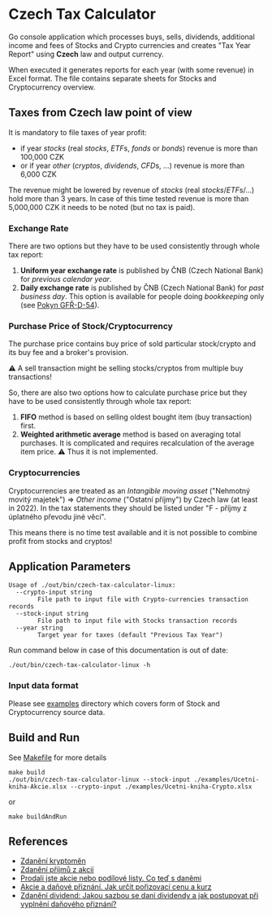 # Czech Tax Calculator

Go console application which processes buys, sells, dividends, additional income and fees of Stocks and Crypto currencies and creates "Tax Year Report" using **Czech** law and output currency.

When executed it generates reports for each year (with some revenue) in Excel format. The file contains separate sheets for Stocks and Cryptocurrency overview.

## Taxes from Czech law point of view

It is mandatory to file taxes of year profit:

* if year  *stocks* (real *stocks*, *ETF*s, *fonds* or *bonds*) revenue is more than 100,000 CZK
* or if year *other* (*cryptos*, *dividends*, *CFD*s, ...) revenue is more than 6,000 CZK

The revenue might be lowered by revenue of *stocks* (real *stocks*/*ETF*s/...) hold more than 3 years. In case of this time tested revenue is more than 5,000,000 CZK it needs to be noted (but no tax is paid).

### Exchange Rate

There are two options but they have to be used consistently through whole tax report:

1. **Uniform year exchange rate** is published by ČNB (Czech National Bank) for *previous calendar year*.
2. **Daily exchange rate** is published by ČNB (Czech National Bank) for *past business day*. This option is available for people doing *bookkeeping* only (see [Pokyn GFŘ-D-54](https://www.sagit.cz/info/fz22001)).

### Purchase Price of Stock/Cryptocurrency

The purchase price contains buy price of sold particular stock/crypto and its buy fee and a broker's provision.

:warning: A sell transaction might be selling stocks/cryptos from multiple buy transactions!

So, there are also two options how to calculate purchase price but they have to be used consistently through whole tax report:

1. **FIFO** method is based on selling oldest bought item (buy transaction) first.
2. **Weighted arithmetic average** method is based on averaging total purchases. It is complicated and requires recalculation of the average item price. :warning: Thus it is not implemented.

### Cryptocurrencies

Cryptocurrencies are treated as an *Intangible moving asset* ("Nehmotný movitý majetek") => *Other income* ("Ostatní příjmy") by Czech law (at least in 2022). In the tax statements they should be listed under "F - příjmy z úplatného převodu jiné věci".

This means there is no time test available and it is not possible to combine profit from stocks and cryptos!

## Application Parameters

```raw
Usage of ./out/bin/czech-tax-calculator-linux:
  --crypto-input string
        File path to input file with Crypto-currencies transaction records
  --stock-input string
        File path to input file with Stocks transaction records
  --year string
        Target year for taxes (default "Previous Tax Year")
```

Run command below in case of this documentation is out of date:

```shell
./out/bin/czech-tax-calculator-linux -h
```

### Input data format

Please see [examples](./examples) directory which covers form of Stock and Cryptocurrency source data.

## Build and Run

See [Makefile](./Makefile) for more details

```shell
make build
./out/bin/czech-tax-calculator-linux --stock-input ./examples/Ucetni-kniha-Akcie.xlsx --crypto-input ./examples/Ucetni-kniha-Crypto.xlsx
```

or

```shell
make buildAndRun
```

## References

* [Zdanění kryptoměn](https://finex.cz/zdaneni-kryptomen-kompletni-navod/)
* [Zdanění příjmů z akcií](https://luciekocmanova.cz/zdaneni-prijmu-z-akcii/)
* [Prodali jste akcie nebo podílové listy. Co teď s daněmi](https://www.penize.cz/dan-z-prijmu-fyzickych-osob/425326-jak-zdanit-prijmy-z-prodeje-akcii-a-podilovych-listu-investice-a-danove-priznani)
* [Akcie a daňové přiznání. Jak určit pořizovací cenu a kurz](https://www.penize.cz/investice/425626-dan-z-prodeje-cennych-papiru-jak-urcit-porizovaci-cenu-a-kurz)
* [Zdanění dividend: Jakou sazbou se daní dividendy a jak postupovat při vyplnění daňového přiznání?](https://finex.cz/zdaneni-dividend-jak-postupovat-pri-vyplneni-danoveho-priznani/)
